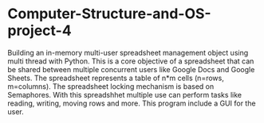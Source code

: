 # Computer-Structure-and-OS-project-4
Building an in-memory multi-user spreadsheet management object using multi thread with Python.
This is a core objective of a spreadsheet that can be shared between multiple concurrent users like Google Docs and Google Sheets.
The spreadsheet represents a table of n*m cells (n=rows, m=columns).
The spreadsheet locking mechanism is based on Semaphores.
With this spreadshhet multiple use can perform tasks like reading, writing, moving rows and more.
This program include a GUI for the user.
